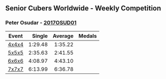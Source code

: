 ## Senior Cubers Worldwide - Weekly Competition
### Peter Osudar - [2017OSUD01](https://www.worldcubeassociation.org/persons/2017OSUD01)

| Event | Single | Average | Medals |
| -- | --: | --: | :-- |
| [4x4x4](peter_osudar/444.md) | 1:29.48 | 1:35.22 |  |
| [5x5x5](peter_osudar/555.md) | 2:35.63 | 2:41.55 |  |
| [6x6x6](peter_osudar/666.md) | 4:08.97 | 4:43.10 |  |
| [7x7x7](peter_osudar/777.md) | 6:13.99 | 6:36.78 |  |

<!-- Global site tag (gtag.js) - Google Analytics -->
<script async src="https://www.googletagmanager.com/gtag/js?id=UA-86348435-3"></script>
<script>window.dataLayer = window.dataLayer || []; function gtag() {dataLayer.push(arguments);} gtag('js', new Date()); gtag('config', 'UA-86348435-3');</script>
